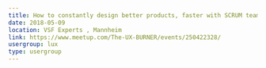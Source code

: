 ```yaml
---
title: How to constantly design better products, faster with SCRUM teams
date: 2018-05-09
location: VSF Experts , Mannheim
link: https://www.meetup.com/The-UX-BURNER/events/250422328/
usergroup: lux
type: usergroup
---
```

